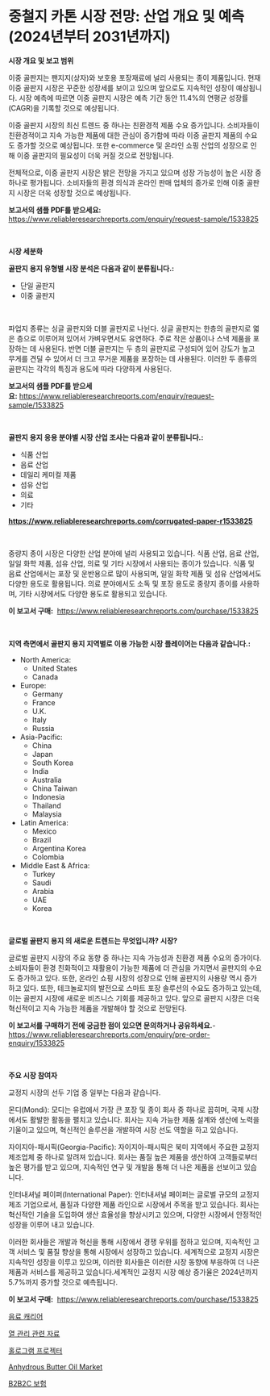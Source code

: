 <p><h1>중철지 카톤 시장 전망: 산업 개요 및 예측 (2024년부터 2031년까지)</h1></p><p><strong>시장 개요 및 보고 범위</strong></p>
<p><p>이중 골판지는 팬지지(상자)와 보호용 포장재료에 널리 사용되는 종이 제품입니다. 현재 이중 골판지 시장은 꾸준한 성장세를 보이고 있으며 앞으로도 지속적인 성장이 예상됩니다. 시장 예측에 따르면 이중 골판지 시장은 예측 기간 동안 11.4%의 연평균 성장률(CAGR)을 기록할 것으로 예상됩니다.</p><p>이중 골판지 시장의 최신 트렌드 중 하나는 친환경적 제품 수요 증가입니다. 소비자들이 친환경적이고 지속 가능한 제품에 대한 관심이 증가함에 따라 이중 골판지 제품의 수요도 증가할 것으로 예상됩니다. 또한 e-commerce 및 온라인 쇼핑 산업의 성장으로 인해 이중 골판지의 필요성이 더욱 커질 것으로 전망됩니다.</p><p>전체적으로, 이중 골판지 시장은 밝은 전망을 가지고 있으며 성장 가능성이 높은 시장 중 하나로 평가됩니다. 소비자들의 환경 의식과 온라인 판매 업체의 증가로 인해 이중 골판지 시장은 더욱 성장할 것으로 예상됩니다.</p></p>
<p><strong>보고서의 샘플 PDF를 받으세요:</strong> <a href="https://www.reliableresearchreports.com/enquiry/request-sample/1533825">https://www.reliableresearchreports.com/enquiry/request-sample/1533825</a></p>
<p>&nbsp;</p>
<p><strong>시장 세분화</strong></p>
<p><strong>골판지 용지 유형별 시장 분석은 다음과 같이 분류됩니다.:</strong></p>
<p><ul><li>단일 골판지</li><li>이중 골판지</li></ul></p>
<p>&nbsp;</p>
<p><p>파업지 종류는 싱글 골판지와 더블 골판지로 나뉜다. 싱글 골판지는 한층의 골판지로 엷은 층으로 이루어져 있어서 가벼우면서도 유연하다. 주로 작은 상품이나 스낵 제품을 포장하는 데 사용된다. 반면 더블 골판지는 두 층의 골판지로 구성되어 있어 강도가 높고 무게를 견딜 수 있어서 더 크고 무거운 제품을 포장하는 데 사용된다. 이러한 두 종류의 골판지는 각각의 특징과 용도에 따라 다양하게 사용된다.</p></p>
<p><strong>보고서의 샘플 PDF를 받으세요:</strong>&nbsp;<a href="https://www.reliableresearchreports.com/enquiry/request-sample/1533825">https://www.reliableresearchreports.com/enquiry/request-sample/1533825</a></p>
<p>&nbsp;</p>
<p><strong> 골판지 용지 응용 분야별 시장 산업 조사는 다음과 같이 분류됩니다.:</strong></p>
<p><ul><li>식품 산업</li><li>음료 산업</li><li>데일리 케미컬 제품</li><li>섬유 산업</li><li>의료</li><li>기타</li></ul></p>
<p><strong><a href="https://www.reliableresearchreports.com/corrugated-paper-r1533825">https://www.reliableresearchreports.com/corrugated-paper-r1533825</a></strong></p>
<p>&nbsp;</p>
<p><p>중량지 종이 시장은 다양한 산업 분야에 널리 사용되고 있습니다. 식품 산업, 음료 산업, 일일 화학 제품, 섬유 산업, 의료 및 기타 시장에서 사용되는 종이가 있습니다. 식품 및 음료 산업에서는 포장 및 운반용으로 많이 사용되며, 일일 화학 제품 및 섬유 산업에서도 다양한 용도로 활용됩니다. 의료 분야에서도 소독 및 포장 용도로 중량지 종이를 사용하며, 기타 시장에서도 다양한 용도로 활용되고 있습니다.</p></p>
<p><strong>이 보고서 구매:</strong>&nbsp; <a href="https://www.reliableresearchreports.com/purchase/1533825">https://www.reliableresearchreports.com/purchase/1533825</a></p>
<p>&nbsp;</p>
<p><strong>지역 측면에서 골판지 용지 지역별로 이용 가능한 시장 플레이어는 다음과 같습니다.:</strong></p>
<p><ul>
    <li>
        North America:
        <ul>
            <li>United States</li>
            <li>Canada</li>
        </ul>
    </li>
    <li>
        Europe:
        <ul>
            <li>Germany</li>
            <li>France</li>
            <li>U.K.</li>
            <li>Italy</li>
            <li>Russia</li>
        </ul>
    </li>
    <li>
        Asia-Pacific:
        <ul>
            <li>China</li>
            <li>Japan</li>
            <li>South Korea</li>
            <li>India</li>
            <li>Australia</li>
            <li>China Taiwan</li>
            <li>Indonesia</li>
            <li>Thailand</li>
            <li>Malaysia</li>
        </ul>
    </li>
    <li>
        Latin America:
        <ul>
            <li>Mexico</li>
            <li>Brazil</li>
            <li>Argentina Korea</li>
            <li>Colombia</li>
        </ul>
    </li>
    <li>
        Middle East & Africa:
        <ul>
            <li>Turkey</li>
            <li>Saudi</li>
            <li>Arabia</li>
            <li>UAE</li>
            <li>Korea</li>
        </ul>
    </li>
    </ul></p>
<p>&nbsp;</p>
<p><strong>글로벌 골판지 용지 의 새로운 트렌드는 무엇입니까? 시장?</strong></p>
<p><p>글로벌 골판지 시장의 주요 동향 중 하나는 지속 가능성과 친환경 제품 수요의 증가이다. 소비자들이 환경 친화적이고 재활용이 가능한 제품에 더 관심을 가지면서 골판지의 수요도 증가하고 있다. 또한, 온라인 쇼핑 시장의 성장으로 인해 골판지의 사용량 역시 증가하고 있다. 또한, 테크놀로지의 발전으로 스마트 포장 솔루션의 수요도 증가하고 있는데, 이는 골판지 시장에 새로운 비즈니스 기회를 제공하고 있다. 앞으로 골판지 시장은 더욱 혁신적이고 지속 가능한 제품을 개발해야 할 것으로 전망된다.</p></p>
<p><strong>이 보고서를 구매하기 전에 궁금한 점이 있으면 문의하거나 공유하세요.</strong>- <a href="https://www.reliableresearchreports.com/enquiry/pre-order-enquiry/1533825">https://www.reliableresearchreports.com/enquiry/pre-order-enquiry/1533825</a></p>
<p>&nbsp;</p>
<p><strong>주요 시장 참여자</strong></p>
<p><p>교정지 시장의 선두 기업 중 일부는 다음과 같습니다.</p><p>몬디(Mondi): 모디는 유럽에서 가장 큰 포장 및 종이 회사 중 하나로 꼽히며, 국제 시장에서도 활발한 활동을 펼치고 있습니다. 회사는 지속 가능한 제품 설계와 생산에 노력을 기울이고 있으며, 혁신적인 솔루션을 개발하여 시장 선도 역할을 하고 있습니다.</p><p>자이지아-패시픽(Georgia-Pacific): 자이지아-패시픽은 북미 지역에서 주요한 교정지 제조업체 중 하나로 알려져 있습니다. 회사는 품질 높은 제품을 생산하여 고객들로부터 높은 평가를 받고 있으며, 지속적인 연구 및 개발을 통해 더 나은 제품을 선보이고 있습니다.</p><p>인터내셔널 페이퍼(International Paper): 인터내셔널 페이퍼는 글로벌 규모의 교정지 제조 기업으로서, 품질과 다양한 제품 라인으로 시장에서 주목을 받고 있습니다. 회사는 혁신적인 기술을 도입하여 생산 효율성을 향상시키고 있으며, 다양한 시장에서 안정적인 성장을 이루어 내고 있습니다.</p><p>이러한 회사들은 개발과 혁신을 통해 시장에서 경쟁 우위를 점하고 있으며, 지속적인 고객 서비스 및 품질 향상을 통해 시장에서 성장하고 있습니다. 세계적으로 교정지 시장은 지속적인 성장을 이루고 있으며, 이러한 회사들은 이러한 시장 동향에 부응하여 더 나은 제품과 서비스를 제공하고 있습니다.세계적인 교정지 시장 예상 증가율은 2024년까지 5.7%까지 증가할 것으로 예측됩니다.</p></p>
<p><strong>이 보고서 구매:</strong>&nbsp;&nbsp;<a href="https://www.reliableresearchreports.com/purchase/1533825">https://www.reliableresearchreports.com/purchase/1533825</a></p>
<p><p><a href="https://medium.com/@percymckty3ytenzie89676/%EC%9D%8C%EB%A3%8C%EC%88%98-%EC%9A%B4%EB%B0%98%EC%9A%A9%ED%92%88-%EC%8B%9C%EC%9E%A5-%EA%B7%9C%EB%AA%A8-cagr-%ED%8A%B8%EB%A0%8C%EB%93%9C-2024-2030-d55d8bd3fa26">음료 캐리어</a></p><p><a href="https://github.com/bunxhcci35271755/Market-Research-Report-List-1/blob/main/965830317707.md">열 관리 관련 자료</a></p><p><a href="https://github.com/fredrickeglers/Market-Research-Report-List-1/blob/main/392857517708.md">홀로그램 프로젝터</a></p><p><a href="https://github.com/derrinmiltonellis35gcl/Market-Research-Report-List-2/blob/main/anhydrous-butter-oil-market.md">Anhydrous Butter Oil Market</a></p><p><a href="https://medium.com/@rudyswaniafgwski56664/b2b2c-%EB%B3%B4%ED%97%98-%EC%8B%9C%EC%9E%A5-%EA%B2%BD%EC%9F%81-%EB%B6%84%EC%84%9D-%EC%8B%9C%EC%9E%A5-%EB%8F%99%ED%96%A5-%EB%B0%8F-2031%EB%85%84%EA%B9%8C%EC%A7%80%EC%9D%98-%EC%98%88%EC%B8%A1-b2dab8a1c1b9">B2B2C 보험</a></p></p>